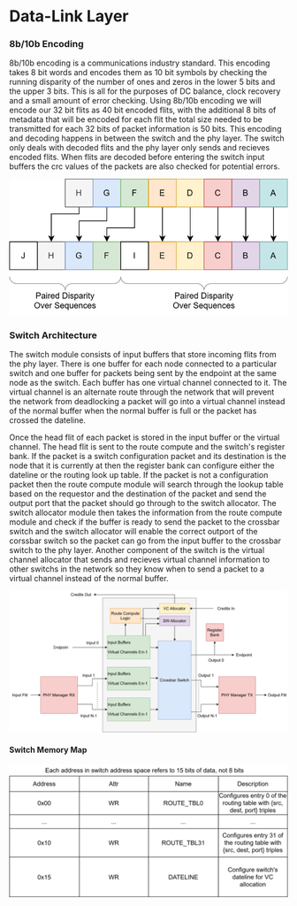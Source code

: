 # Data-Link Layer

### 8b/10b Encoding

8b/10b encoding is a communications industry standard. This encoding takes 8 bit words and 
encodes them as 10 bit symbols by checking the running disparity of the number of ones and 
zeros in the lower 5 bits and the upper 3 bits. This is all for the purposes of DC balance, 
clock recovery and a small amount of error checking. Using 8b/10b encoding we will encode 
our 32 bit flits as 40 bit encoded flits, with the additional 8 bits of metadata that will 
be encoded for each flit the total size needed to be transmitted for each 32 bits of packet 
information is 50 bits. This encoding and decoding happens in between the switch and the 
phy layer. The switch only deals with decoded flits and the phy layer only sends and 
recieves encoded flits. When flits are decoded before entering the switch input buffers the
crc values of the packets are also checked for potential errors.

![General Format](images/8b10b.svg)

### Switch Architecture

  The switch module consists of input buffers that store incoming flits from the phy layer. 
There is one buffer for each node connected to a particular switch and one buffer for packets
being sent by the endpoint at the same node as the switch. Each buffer has one virtual channel
connected to it. The virtual channel is an alternate route through the network that will
prevent the network from deadlocking a packet will go into a virtual channel instead of the 
normal buffer when the normal buffer is full or the packet has crossed the dateline. 

 Once the head flit of each packet is stored in the input buffer or the virtual channel. The head 
flit is sent to the route compute and the switch's register bank. If the packet is a switch
configuration packet and its destination is the node that it is currently at then the register
bank can configure either the dateline or the routing look up table. If the packet is not a 
configuration packet then the route compute module will search through the lookup table based
on the requestor and the destination of the packet and send the output port that the packet
should go through to the switch allocator. The switch allocator module then takes the information
from the route compute module and check if the buffer is ready to send the packet to the crossbar 
switch and the switch allocator will enable the correct outport of the corssbar switch so the 
packet can go from the input buffer to the crossbar switch to the phy layer. Another component 
of the switch is the virtual channel allocator that sends and recieves virtual channel information
to other switchs in the network so they know when to send a packet to a virtual channel instead 
of the normal buffer. 

![General Format](images/switch_new.svg)


#### Switch Memory Map

![General Format](images/switch_map.svg)
